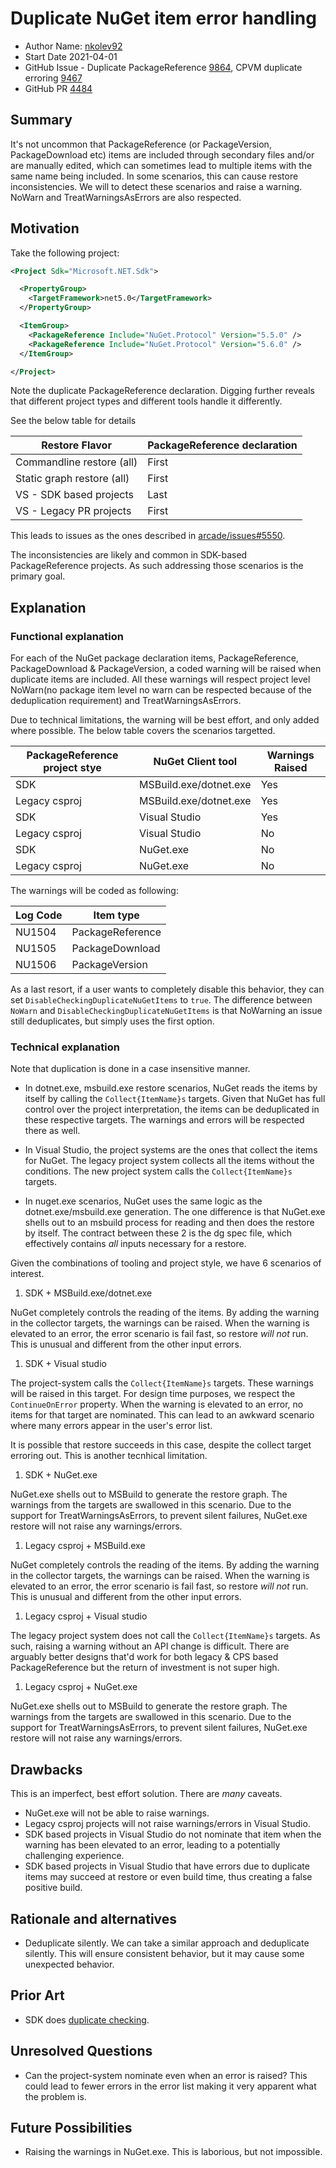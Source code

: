 # Duplicate NuGet item error handling

- Author Name: [nkolev92](https://github.com/nkolev92)
- Start Date 2021-04-01
- GitHub Issue - Duplicate PackageReference [9864](https://github.com/NuGet/Home/issues/9864), CPVM duplicate erroring [9467](https://github.com/NuGet/Home/issues/9467)
- GitHub PR [4484](https://github.com/NuGet/NuGet.Client/pull/4484)

## Summary

It's not uncommon that PackageReference (or PackageVersion, PackageDownload etc) items are included through secondary files and/or are manually edited, which can sometimes lead to multiple items with the same name being included.
In some scenarios, this can cause restore inconsistencies. We will to detect these scenarios and raise a warning. NoWarn and TreatWarningsAsErrors are also respected.

## Motivation

Take the following project:

```xml
<Project Sdk="Microsoft.NET.Sdk">

  <PropertyGroup>
    <TargetFramework>net5.0</TargetFramework>
  </PropertyGroup>

  <ItemGroup>
    <PackageReference Include="NuGet.Protocol" Version="5.5.0" />
    <PackageReference Include="NuGet.Protocol" Version="5.6.0" />
  </ItemGroup>

</Project>
```

Note the duplicate PackageReference declaration. Digging further reveals that different project types and different tools handle it differently.

See the below table for details

| Restore Flavor | PackageReference declaration |
| - | - |
| Commandline restore (all) | First |
| Static graph restore (all) | First |
| VS - SDK based projects | Last |
| VS - Legacy PR projects | First |

This leads to issues as the ones described in [arcade/issues#5550](https://github.com/dotnet/arcade/issues/5550).

The inconsistencies are likely and common in SDK-based PackageReference projects. As such addressing those scenarios is the primary goal.

## Explanation

### Functional explanation

For each of the NuGet package declaration items, PackageReference, PackageDownload & PackageVersion, a coded warning will be raised when duplicate items are included.
All these warnings will respect project level NoWarn(no package item level no warn can be respected because of the deduplication requirement) and TreatWarningsAsErrors.

Due to technical limitations, the warning will be best effort, and only added where possible.
The below table covers the scenarios targetted.

| PackageReference project stye | NuGet Client tool | Warnings Raised |
| - | - | - |
| SDK | MSBuild.exe/dotnet.exe | Yes |
| Legacy csproj | MSBuild.exe/dotnet.exe | Yes |
| SDK | Visual Studio | Yes |
| Legacy csproj | Visual Studio | No |
| SDK | NuGet.exe | No |
| Legacy csproj | NuGet.exe | No |

The warnings will be coded as following:

| Log Code | Item type |
|----------|-----------|
| NU1504 | PackageReference |
| NU1505 | PackageDownload |
| NU1506 | PackageVersion |

As a last resort, if a user wants to completely disable this behavior, they can set `DisableCheckingDuplicateNuGetItems` to `true`.
The difference between `NoWarn` and `DisableCheckingDuplicateNuGetItems` is that NoWarning an issue still deduplicates, but simply uses the first option.

### Technical explanation

Note that duplication is done in a case insensitive manner.

- In dotnet.exe, msbuild.exe restore scenarios, NuGet reads the items by itself by calling the `Collect{ItemName}s` targets. Given that NuGet has full control over the project interpretation, the items can be deduplicated in these respective targets. The warnings and errors will be respected there as well.

- In Visual Studio, the project systems are the ones that collect the items for NuGet. The legacy project system collects all the items without the conditions. The new project system calls the `Collect{ItemName}s` targets.

- In nuget.exe scenarios, NuGet uses the same logic as the dotnet.exe/msbuild.exe generation. The one difference is that NuGet.exe shells out to an msbuild process for reading and then does the restore by itself.
The contract between these 2 is the dg spec file, which effectively contains *all* inputs necessary for a restore.

Given the combinations of tooling and project style, we have 6 scenarios of interest.

1. SDK + MSBuild.exe/dotnet.exe

NuGet completely controls the reading of the items. By adding the warning in the collector targets, the warnings can be raised.
When the warning is elevated to an error, the error scenario is fail fast, so restore *will not* run. This is unusual and different from the other input errors.

1. SDK + Visual studio

The project-system calls the `Collect{ItemName}s` targets. These warnings will be raised in this target.
For design time purposes, we respect the `ContinueOnError` property.
When the warning is elevated to an error, no items for that target are nominated.
This can lead to an awkward scenario where many errors appear in the user's error list.

It is possible that restore succeeds in this case, despite the collect target erroring out. This is another tecnhical limitation.

1. SDK + NuGet.exe

NuGet.exe shells out to MSBuild to generate the restore graph. The warnings from the targets are swallowed in this scenario. Due to the support for TreatWarningsAsErrors, to prevent silent failures, NuGet.exe restore will not raise any warnings/errors.

1. Legacy csproj + MSBuild.exe

NuGet completely controls the reading of the items. By adding the warning in the collector targets, the warnings can be raised.
When the warning is elevated to an error, the error scenario is fail fast, so restore *will not* run. This is unusual and different from the other input errors.

1. Legacy csproj + Visual studio

The legacy project system does not call the `Collect{ItemName}s` targets. As such, raising a warning without an API change is difficult. There are arguably better designs that'd work for both legacy & CPS based PackageReference but the return of investment is not super high.

1. Legacy csproj + NuGet.exe

NuGet.exe shells out to MSBuild to generate the restore graph. The warnings from the targets are swallowed in this scenario. Due to the support for TreatWarningsAsErrors, to prevent silent failures, NuGet.exe restore will not raise any warnings/errors.

## Drawbacks

This is an imperfect, best effort solution. There are *many* caveats.

- NuGet.exe will not be able to raise warnings.
- Legacy csproj projects will not raise warnings/errors in Visual Studio.
- SDK based projects in Visual Studio do not nominate that item when the warning has been elevated to an error, leading to a potentially challenging experience.
- SDK based projects in Visual Studio that have errors due to duplicate items may succeed at restore or even build time, thus creating a false positive build.

## Rationale and alternatives

- Deduplicate silently. We can take a similar approach and deduplicate silently. This will ensure consistent behavior, but it may cause some unexpected behavior.

## Prior Art

- SDK does [duplicate checking](https://github.com/dotnet/sdk/blob/main/src/Tasks/Microsoft.NET.Build.Tasks/CheckForDuplicateItems.cs).

## Unresolved Questions

- Can the project-system nominate even when an error is raised? This could lead to fewer errors in the error list making it very apparent what the problem is.

## Future Possibilities

- Raising the warnings in NuGet.exe. This is laborious, but not impossible.
